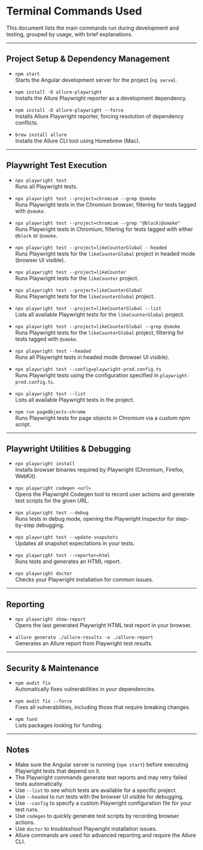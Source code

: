 # Terminal Commands Used

This document lists the main commands run during development and testing, grouped by usage, with brief explanations.

---

## **Project Setup & Dependency Management**

- `npm start`  
  Starts the Angular development server for the project (`ng serve`).

- `npm install -D allure-playwright`  
  Installs the Allure Playwright reporter as a development dependency.

- `npm install -D allure-playwright --force`  
  Installs Allure Playwright reporter, forcing resolution of dependency conflicts.

- `brew install allure`  
  Installs the Allure CLI tool using Homebrew (Mac).

---

## **Playwright Test Execution**

- `npx playwright test`  
  Runs all Playwright tests.

- `npx playwright test --project=chromium --grep @smoke`  
  Runs Playwright tests in the Chromium browser, filtering for tests tagged with `@smoke`.

- `npx playwright test --project=chromium --grep "@block|@smoke"`  
  Runs Playwright tests in Chromium, filtering for tests tagged with either `@block` or `@smoke`.

- `npx playwright test --project=likeCounterGlobal --headed`  
  Runs Playwright tests for the `likeCounterGlobal` project in headed mode (browser UI visible).

- `npx playwright test --project=likeCounter`  
  Runs Playwright tests for the `likeCounter` project.

- `npx playwright test --project=likeCounterGlobal`  
  Runs Playwright tests for the `likeCounterGlobal` project.

- `npx playwright test --project=likeCounterGlobal --list`  
  Lists all available Playwright tests for the `likeCounterGlobal` project.

- `npx playwright test --project=likeCounterGlobal --grep @smoke`  
  Runs Playwright tests for the `likeCounterGlobal` project, filtering for tests tagged with `@smoke`.

- `npx playwright test --headed`  
  Runs all Playwright tests in headed mode (browser UI visible).

- `npx playwright test --config=playwright-prod.config.ts`  
  Runs Playwright tests using the configuration specified in `playwright-prod.config.ts`.

- `npx playwright test --list`  
  Lists all available Playwright tests in the project.

- `npm run pageObjects-chrome`  
  Runs Playwright tests for page objects in Chromium via a custom npm script.

---

## **Playwright Utilities & Debugging**

- `npx playwright install`  
  Installs browser binaries required by Playwright (Chromium, Firefox, WebKit).

- `npx playwright codegen <url>`  
  Opens the Playwright Codegen tool to record user actions and generate test scripts for the given URL.

- `npx playwright test --debug`  
  Runs tests in debug mode, opening the Playwright Inspector for step-by-step debugging.

- `npx playwright test --update-snapshots`  
  Updates all snapshot expectations in your tests.

- `npx playwright test --reporter=html`  
  Runs tests and generates an HTML report.

- `npx playwright doctor`  
  Checks your Playwright installation for common issues.

---

## **Reporting**

- `npx playwright show-report`  
  Opens the last generated Playwright HTML test report in your browser.

- `allure generate ./allure-results -o ./allure-report`  
  Generates an Allure report from Playwright test results.

---

## **Security & Maintenance**

- `npm audit fix`  
  Automatically fixes vulnerabilities in your dependencies.

- `npm audit fix --force`  
  Fixes all vulnerabilities, including those that require breaking changes.

- `npm fund`  
  Lists packages looking for funding.

---

## **Notes**

- Make sure the Angular server is running (`npm start`) before executing Playwright tests that depend on it.
- The Playwright commands generate test reports and may retry failed tests automatically.
- Use `--list` to see which tests are available for a specific project.
- Use `--headed` to run tests with the browser UI visible for debugging.
- Use `--config` to specify a custom Playwright configuration file for your test runs.
- Use `codegen` to quickly generate test scripts by recording browser actions.
- Use `doctor` to troubleshoot Playwright installation issues.
- Allure commands are used for advanced reporting and require the Allure CLI.

